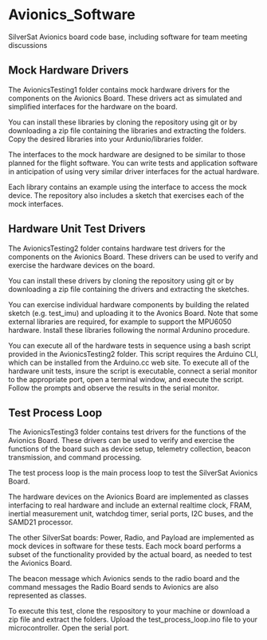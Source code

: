 # Avionics_Software
SilverSat Avionics board code base, including software for team meeting discussions

## Mock Hardware Drivers

The AvionicsTesting1 folder contains mock hardware drivers for the components on the Avionics Board. These drivers act as simulated and simplified interfaces for the hardware on the board. 

You can install these libraries by cloning the repository using git or by downloading a zip file containing the libraries and extracting the folders. Copy the desired libraries into your Ardunio/libraries folder.

The interfaces to the mock hardware are designed to be similar to those planned for the flight software. You can write tests and application software in anticipation of using very similar driver interfaces for the actual hardware.

Each library contains an example using the interface to access the mock device. The repository also includes a sketch that exercises each of the mock interfaces.

## Hardware Unit Test Drivers

The AvionicsTesting2 folder contains hardware test drivers for the components on the Avionics Board. These drivers can be used to verify and exercise the hardware devices on the board.

You can install these drivers by cloning the repository using git or by downloading a zip file containing the drivers and extracting the sketches.

You can exercise individual hardware components by building the related sketch (e.g. test_imu) and uploading it to the Avonics Board. Note that some external libraries are required, for example to support the MPU6050 hardware. Install these libraries following the normal Ardunino procedure.

You can execute all of the hardware tests in sequence using a bash script provided in the AvionicsTesting2 folder. This script requires the Arduino CLI, which can be installed from the Arduino.cc web site. To execute all of the hardware unit tests, insure the script is executable, connect a serial monitor to the appropriate port, open a terminal window, and execute the script. Follow the prompts and observe the results in the serial monitor.

## Test Process Loop

The AvionicsTesting3 folder contains test drivers for the functions of the Avionics Board. These drivers can be used to verify and exercise the functions of the board such as device setup, telemetry collection, beacon transmission, and command processing.

The test process loop is the main process loop to test the SilverSat Avionics Board.
 
The hardware devices on the Avionics Board are implemented as classes interfacing to real hardware and include an external realtime clock, FRAM, inertial measurement
unit, watchdog timer, serial ports, I2C buses, and the SAMD21 processor.

The other SilverSat boards: Power, Radio, and Payload are implemented as mock devices in software for these
tests. Each mock board performs a subset of the functionality provided by the actual board, as needed
to test the Avionics Board.

The beacon message which Avionics sends to the radio board and the command messages the Radio
Board sends to Avionics are also represented as classes.

To execute this test, clone the respository to your machine or download a zip file and extract the folders. Upload the test_process_loop.ino file to your microcontroller. Open the serial port.
